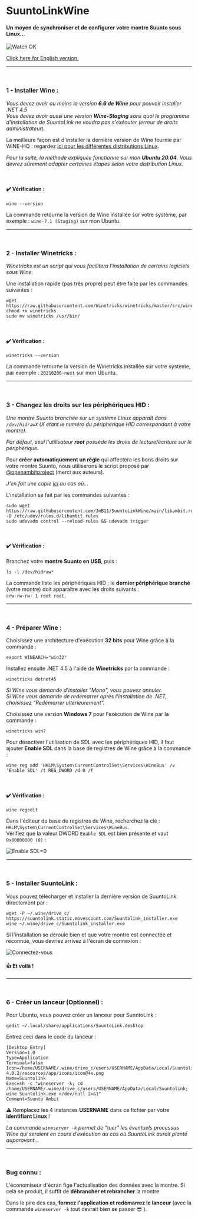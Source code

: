 # SuuntoLinkWine

#### Un moyen de synchroniser et de configurer votre montre Suunto sous Linux...

![Watch OK](ok.png "It seems so work !")

[Click here for English version.](README.md)

***

<br>

### 1 - Installer Wine :

*Vous devez avoir au moins la version **6.6 de Wine** pour pouvoir installer .NET 4.5*  
*Vous devez avoir aussi une version **Wine-Staging** sans quoi le programme d'installation de SuuntoLink ne voudra pas s'exécuter (erreur de droits administrateur).*

La meilleure façon est d'installer la dernière version de Wine fournie par WINE-HQ : regardez [ici pour les différentes distributions Linux](https://wiki.winehq.org/Download "Wine-HQ for Linux").

*Pour la suite, la méthode expliquée fonctionne sur mon **Ubuntu 20.04**. Vous devrez sûrement adapter certaines étapes selon votre distribution Linux.*

<br>

#### :heavy_check_mark: Vérification :

```console
wine --version
```

La commande retourne la version de Wine installée sur votre système, par exemple : `wine-7.1 (Staging)` sur mon Ubuntu.

***

<br>

### 2 - Installer Winetricks :

*Winetricks est un script qui vous facilitera l'installation de certains logiciels sous Wine.*

Une installation rapide (pas très propre) peut être faite par les commandes suivantes :

```console
wget  https://raw.githubusercontent.com/Winetricks/winetricks/master/src/winetricks
chmod +x winetricks
sudo mv winetricks /usr/bin/
```

<br>

#### :heavy_check_mark: Vérification :

```console
winetricks --version
```

La commande retourne la version de Winetricks installée sur votre système, par exemple : `20210206-next` sur mon Ubuntu.

***

<br>

### 3 - Changez les droits sur les périphériques HID :

*Une montre Suunto branchée sur un système Linux apparaît dans `/dev/hidrawX` (X étant le numéro du périphérique HID correspondant à votre montre).*

*Par défaut, seul l'utilisateur **root** possède les droits de lecture/écriture sur le périphérique.*

Pour **créer automatiquement un règle** qui affectera les bons droits sur votre montre Suunto, nous utiliserons le script proposé par [@openambitproject](https://github.com/openambitproject)  (merci aux auteurs).

*J'en fait une copie [ici](libambit.rules) au cas où...*

L'installation se fait par les commandes suivantes :

```console
sudo wget https://raw.githubusercontent.com/JmB11/SuuntoLinkWine/main/libambit.rules -O /etc/udev/rules.d/libambit.rules
sudo udevadm control --reload-rules && udevadm trigger
```

<br>

#### :heavy_check_mark: Vérification :

Branchez votre **montre Suunto en USB**, puis :

```console
ls -l /dev/hidraw*
```

La commande liste les périphériques HID ; le **dernier périphérique branché** (votre montre) doit apparaître avec les droits suivants :<br>
`crw-rw-rw- 1 root root`.

***

<br>

### 4 - Préparer Wine :

Choisissez une architecture d'exécution **32 bits** pour Wine grâce à la commande :

```console
export WINEARCH="win32"
```
<!-- export WINEPREFIX="/home/jmb/.suunto" -->

Installez ensuite .NET 4.5 à l'aide de **Winetricks** par la commande :

```console
winetricks dotnet45
```

*Si Wine vous demande d'installer "Mono", vous pouvez annuler.<br>
Si Wine vous demande de redémarrer après l'installation de .NET, choisissez "Redémarrer ultérieurement".*

Choisissez une version **Windows 7** pour l'exécution de Wine par la commande :

```console
winetricks win7
```

Pour désactiver l'utilisation de SDL avec les périphériques HID, il faut ajouter **Enable SDL** dans la base de registres de Wine grâce à la commande :

```console
wine reg add 'HKLM\System\CurrentControlSet\Services\WineBus' /v 'Enable SDL' /t REG_DWORD /d 0 /f
```

<br>

#### :heavy_check_mark: Vérification :

```console
wine regedit
```

Dans l'éditeur de base de registres de Wine, recherchez la clé : `HKLM\System\CurrentControlSet\Services\WineBus`.<br>
Vérifiez que la valeur DWORD `Enable SDL` est bien présente et vaut `0x00000000 (0)` :

![Enable SDL=0](regedit.png "Enable SDL=0")

***

<br>

### 5 - Installer SuuntoLink  :

Vous pouvez télécharger et installer la dernière version de SuuntoLink directement par :

```console
wget -P ~/.wine/drive_c/ https://suuntolink.static.movescount.com/Suuntolink_installer.exe
wine ~/.wine/drive_c/Suuntolink_installer.exe
```

Si l'installation se déroule bien et que votre montre est connectée et reconnue, vous devriez arrivez à l'écran de connexion :

![Connectez-vous](connection.png "Connectez-vous")

#### :thumbsup: Et voilà !


***

<br>

### 6 - Créer un lanceur (Optionnel)  :

Pour Ubuntu, vous pouvez créer un lanceur pour SunntoLink :

```console
gedit ~/.local/share/applications/SuuntoLink.desktop
```

Entrez ceci dans le code du lanceur :

```desktop
[Desktop Entry]
Version=1.0
Type=Application
Terminal=false
Icon=/home/USERNAME/.wine/drive_c/users/USERNAME/AppData/Local/Suuntolink/app-4.0.2/resources/app/icons/icon@4x.png
Name=Suuntolink
Exec=sh -c "wineserver -k; cd /home/USERNAME/.wine/drive_c/users/USERNAME/AppData/Local/Suuntolink; wine Suuntolink.exe >/dev/null 2>&1"
Comment=Suunto Ambit
```

:warning: Remplacez les 4 instances **USERNAME** dans ce fichier par votre **identifiant Linux** !

*La commande `wineserver -k` permet de "tuer" les éventuels processus Wine qui seraient en cours d’exécution au cas où SuuntoLink aurait planté auparavant...*

***

<br>

### Bug connu :

L'économiseur d'écran fige l'actualisation des données avec la montre. Si cela se produit, il suffit de **débrancher et rebrancher** la montre.

Dans le pire des cas, **fermez l'application et redémarrez le lanceur** (avec la commande `wineserver -k` tout devrait bien se passer :sunglasses: ).
